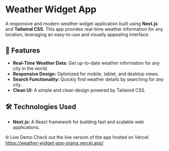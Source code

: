# Weather Widget App

A responsive and modern weather widget application built using **Next.js** and **Tailwind CSS**. This app provides real-time weather information for any location, leveraging an easy-to-use and visually appealing interface.

## 🌟 Features

- **Real-Time Weather Data:** Get up-to-date weather information for any city in the world.
- **Responsive Design:** Optimized for mobile, tablet, and desktop views.
- **Search Functionality:** Quickly find weather details by searching for any city.
- **Clean UI:** A simple and clean design powered by Tailwind CSS.

## 🛠️ Technologies Used

- **Next.js:** A React framework for building fast and scalable web applications.


🌐 Live Demo
Check out the live version of the app hosted on Vercel: https://weather-widget-app-sigma.vercel.app/
